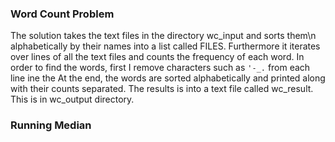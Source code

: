### Word Count Problem
The solution takes the text files in the directory wc_input and sorts them\\n
alphabetically by their names into a list called FILES. Furthermore it iterates over lines of all the text files and counts the frequency of each word. In order to find the words, first I remove characters such as 
`'-_.` 
from each line
ine the At the end, the words are sorted  alphabetically and printed along with their counts separated. The results is into a text file called
wc_result. This is in wc_output directory.

### Running Median
